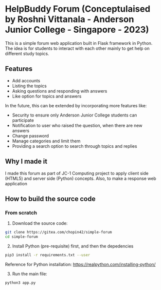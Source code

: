 # HelpBuddy Forum (Conceptulaised by Roshni Vittanala - Anderson Junior College - Singapore - 2023)

This is a simple forum web application built in Flask framework in Python.
The idea is for students to interact with each other mainly to get help on different study topics.

## Features

* Add accounts
* Listing the topics
* Asking questions and responding with answers
* Like option for topics and answers


In the future, this can be extended by incorporating more features like:

* Security to ensure only Anderson Junior College students can participate
* Notification to user who raised the question, when there are new answers
* Change password 
* Manage categories and limit them
* Providing a search option to search through topics and replies

## Why I made it

I made this forum as part of JC-1 Computing project to apply client side (HTML5) and server side (Python) concepts.
Also, to make a response web application

## How to build the source code

### From scratch

1. Download the source code:

```bash
git clone https://gitea.com/chopin42/simple-forum
cd simple-forum
```

2. Install Python (pre-requisite) first, and then the depedencies

```bash
pip3 install -r requirements.txt --user
```
Reference for Python installation: https://realpython.com/installing-python/ 

3. Run the main file:

```bash
python3 app.py
```

